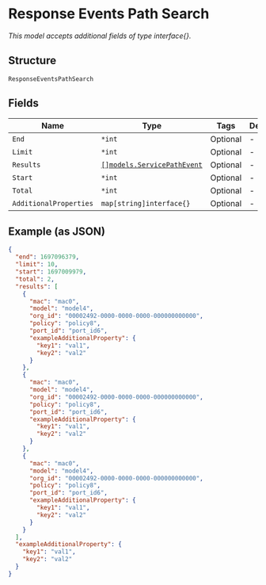 
# Response Events Path Search

*This model accepts additional fields of type interface{}.*

## Structure

`ResponseEventsPathSearch`

## Fields

| Name | Type | Tags | Description |
|  --- | --- | --- | --- |
| `End` | `*int` | Optional | - |
| `Limit` | `*int` | Optional | - |
| `Results` | [`[]models.ServicePathEvent`](../../doc/models/service-path-event.md) | Optional | - |
| `Start` | `*int` | Optional | - |
| `Total` | `*int` | Optional | - |
| `AdditionalProperties` | `map[string]interface{}` | Optional | - |

## Example (as JSON)

```json
{
  "end": 1697096379,
  "limit": 10,
  "start": 1697009979,
  "total": 2,
  "results": [
    {
      "mac": "mac0",
      "model": "model4",
      "org_id": "00002492-0000-0000-0000-000000000000",
      "policy": "policy8",
      "port_id": "port_id6",
      "exampleAdditionalProperty": {
        "key1": "val1",
        "key2": "val2"
      }
    },
    {
      "mac": "mac0",
      "model": "model4",
      "org_id": "00002492-0000-0000-0000-000000000000",
      "policy": "policy8",
      "port_id": "port_id6",
      "exampleAdditionalProperty": {
        "key1": "val1",
        "key2": "val2"
      }
    },
    {
      "mac": "mac0",
      "model": "model4",
      "org_id": "00002492-0000-0000-0000-000000000000",
      "policy": "policy8",
      "port_id": "port_id6",
      "exampleAdditionalProperty": {
        "key1": "val1",
        "key2": "val2"
      }
    }
  ],
  "exampleAdditionalProperty": {
    "key1": "val1",
    "key2": "val2"
  }
}
```

